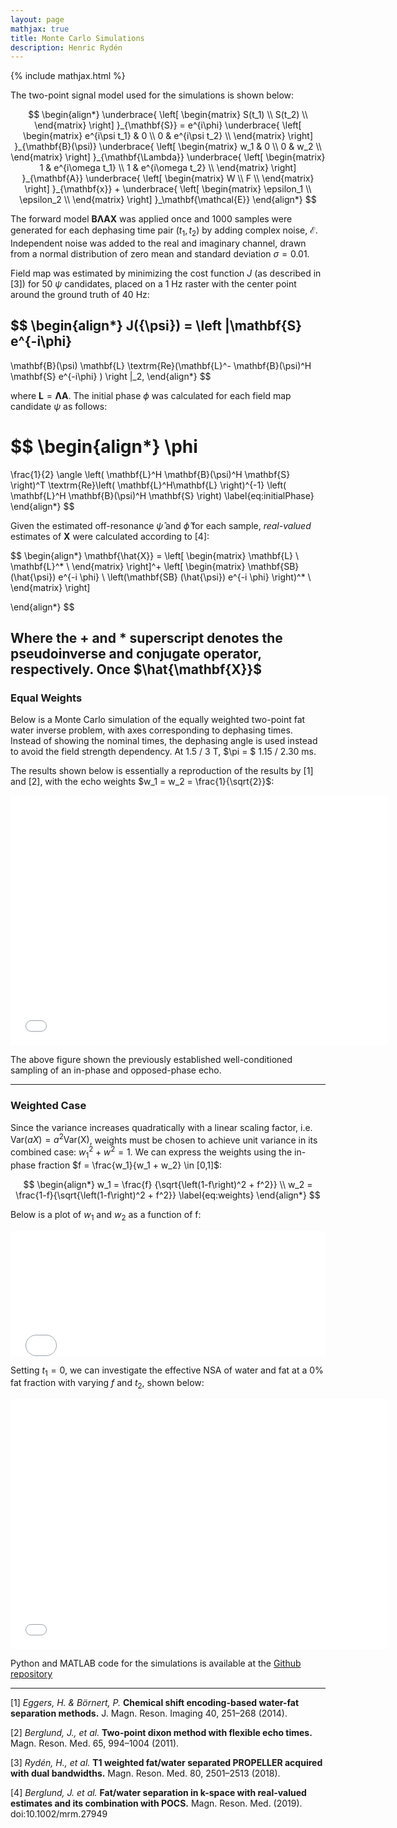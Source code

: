 ```yaml
---
layout: page
mathjax: true
title: Monte Carlo Simulations
description: Henric Rydén
---
```

{% include mathjax.html %}

The two-point signal model used for the simulations is shown below:

$$
\begin{align*}
\underbrace{
    \left[
    \begin{matrix}
    S(t_1) \\
    S(t_2) \\
    \end{matrix}
    \right]
    }_{\mathbf{S}}
    =
    e^{i\phi}
    \underbrace{
    \left[
    \begin{matrix}
    e^{i\psi t_1} & 0 \\
    0 & e^{i\psi t_2} \\
    \end{matrix}
    \right]
    }_{\mathbf{B}(\psi)}
    \underbrace{
    \left[
    \begin{matrix}
    w_1 & 0 \\
    0 & w_2 \\
    \end{matrix}
    \right]
    }_{\mathbf{\Lambda}}
    \underbrace{
    \left[
    \begin{matrix}
    1 & e^{i\omega t_1} \\
    1 & e^{i\omega t_2} \\
    \end{matrix}
    \right]
    }_{\mathbf{A}}
    \underbrace{
    \left[
    \begin{matrix}
    W \\
    F \\
    \end{matrix}
    \right]
    }_{\mathbf{x}}
    + 
    \underbrace{
        \left[
        \begin{matrix}
        \epsilon_1 \\
        \epsilon_2 \\
        \end{matrix}
        \right]
    }_\mathbf{\mathcal{E}}
\end{align*}
$$

The forward model $\mathbf{B \Lambda A X}$ was applied once and 1000 samples were generated for each dephasing time pair $(t_1, t_2)$ by adding complex noise, $\mathbf{\mathcal{E}}$.
Independent noise was added to the real and imaginary channel, drawn from a normal distribution of zero mean and standard deviation $\sigma = 0.01$.

Field map was estimated by minimizing the cost function $J$ (as described in [3]) for 50 $\psi$ candidates, placed on a 1 Hz raster with the center point around the ground truth of 40 Hz:


$$
\begin{align*}
  J({\psi}) = \left \|\mathbf{S}  e^{-i\phi}
  -
  \mathbf{B}(\psi)
  \mathbf{L}
  \textrm{Re}(\mathbf{L}^-
  \mathbf{B}(\psi)^H
  \mathbf{S}
  e^{-i\phi}
  )
  \right \|_2,
\end{align*}
$$


where $\mathbf{L} =  \mathbf{\Lambda A}$.
The initial phase $\phi$ was calculated for each field map candidate $\psi$ as follows:

$$
\begin{align*}
  \phi
  =
  \frac{1}{2}
  \angle
  \left(
    \mathbf{L}^H
    \mathbf{B}(\psi)^H
    \mathbf{S}
  \right)^T
  \textrm{Re}\left(
    \mathbf{L}^H\mathbf{L}
  \right)^{-1}
  \left(
    \mathbf{L}^H
    \mathbf{B}(\psi)^H
    \mathbf{S}
  \right)
\label{eq:initialPhase}
\end{align*}
$$

Given the estimated off-resonance $\hat{\psi}$ and $\hat{\phi}$ for each sample, *real-valued* estimates of $\mathbf{X}$ were calculated according to [4]:

$$
\begin{align*}
  \mathbf{\hat{X}} = 
  \left[
    \begin{matrix}
    \mathbf{L} \\
    \mathbf{L}^* \\
    \end{matrix}
  \right]^+
  \left[
    \begin{matrix}
    \mathbf{SB}            (\hat{\psi})  e^{-i \phi} \\
    \left(\mathbf{SB}            (\hat{\psi})  e^{-i \phi} \right)^* \\
    \end{matrix}
  \right]
    
\end{align*}
$$

Where the + and * superscript denotes the pseudoinverse and conjugate operator, respectively.
Once $\hat{\mathbf{X}}$
-----

### Equal Weights
Below is a Monte Carlo simulation of the equally weighted two-point fat water inverse problem, with axes corresponding to dephasing times.
Instead of showing the nominal times, the dephasing angle is used instead to avoid the field strength dependency.
At 1.5 / 3 T, $\pi = $ 1.15 / 2.30 ms.

The results shown below is essentially a reproduction of the results by [1] and [2], with the echo weights $w_1 = w_2 = \frac{1}{\sqrt{2}}$:

<iframe src="/assets/plots/unweighted.html"
    sandbox="allow-same-origin allow-scripts"
    width="120%"
    height="400"
    scrolling="no"
    seamless="seamless"
    frameborder="0">
</iframe>

The above figure shown the previously established well-conditioned sampling of an in-phase and opposed-phase echo.

-----

### Weighted Case
Since the variance increases quadratically with a linear scaling factor, i.e. $\textrm{Var}(aX) = a^2 \textrm{Var(X)}$, weights must be chosen to achieve unit variance in its combined case:
$w_1^2 + w^2 = 1$.
We can express the weights using the in-phase fraction $f = \frac{w_1}{w_1 + w_2} \in [0,1]$:

$$
\begin{align*}
        w_1 = \frac{f}  {\sqrt{\left(1-f\right)^2 + f^2}} \\
        w_2 = \frac{1-f}{\sqrt{\left(1-f\right)^2 + f^2}}
        \label{eq:weights}
\end{align*}
$$

Below is a plot of $w_1$ and $w_2$ as a function of f:

<iframe src="/assets/plots/weights.html"
    sandbox="allow-same-origin allow-scripts"
    width="100%"
    height="200"
    scrolling="no"
    seamless="seamless"
    frameborder="0">
</iframe>

Setting $t_1 = 0$, we can investigate the effective NSA of water and fat at a 0% fat fraction with varying $f$ and $t_2$, shown below:


<iframe src="/assets/plots/weighted.html"
    sandbox="allow-same-origin allow-scripts"
    width="120%"
    height="400"
    scrolling="no"
    seamless="seamless"
    frameborder="0">
</iframe>



Python and MATLAB code for the simulations is available at the [Github repository](https://github.com/henricryden/dbwRARE)

-----
[1] *Eggers, H. & Börnert, P.* **Chemical shift encoding-based water-fat separation methods.**
J. Magn. Reson. Imaging 40, 251–268 (2014).

[2] *Berglund, J., et al.* **Two-point dixon method with flexible echo times.**
Magn. Reson. Med. 65, 994–1004 (2011).

[3] *Rydén, H., et al.* **T1 weighted fat/water separated PROPELLER acquired with dual bandwidths.**
Magn. Reson. Med. 80, 2501–2513 (2018).

[4] *Berglund, J. et al.* **Fat/water separation in k-space with real-valued estimates and its combination with POCS.**
Magn. Reson. Med. (2019). doi:10.1002/mrm.27949